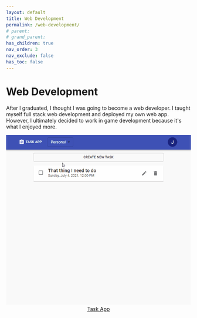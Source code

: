 ```yaml
---
layout: default
title: Web Development
permalink: /web-development/
# parent: 
# grand_parent: 
has_children: true
nav_order: 3
nav_exclude: false
has_toc: false
---
```


# Web Development
After I graduated, I thought I was going to become a web developer. I taught myself full stack web development and deployed my own web app. However, I ultimately decided to work in game development because it's what I enjoyed more. 

<p align="center">
  <a href="/web-development/task-app">
    <img
      src="/assets/images/task-app/update-delete-tasks.gif"
      alt="task app preview"
      width="600"
    />
  </a>

  <br />
  <a href="/web-development/task-app">Task App</a>
</p>
